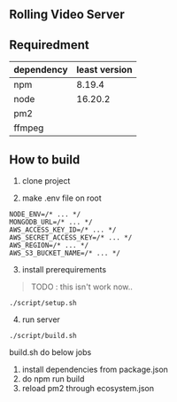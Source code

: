 ## Rolling Video Server

## Requiredment

| dependency | least version |
| :--------- | :------------ |
| npm        | 8.19.4        |
| node       | 16.20.2       |
| pm2        |               |
| ffmpeg     |               |

## How to build

1. clone project

2. make .env file on root

```
NODE_ENV=/* ... */
MONGODB_URL=/* ... */
AWS_ACCESS_KEY_ID=/* ... */
AWS_SECRET_ACCESS_KEY=/* ... */
AWS_REGION=/* ... */
AWS_S3_BUCKET_NAME=/* ... */
```

3. install prerequirements

> TODO : this isn't work now..

```
./script/setup.sh
```

4. run server

```
./script/build.sh
```

build.sh do below jobs

1. install dependencies from package.json
2. do npm run build
3. reload pm2 through ecosystem.json
